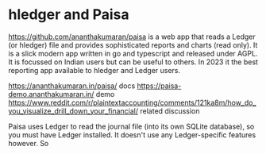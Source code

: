 # hledger and Paisa

https://github.com/ananthakumaran/paisa is a web app that reads a Ledger (or hledger) file and provides sophisticated reports and charts (read only). It is a slick modern app written in go and typescript and released under AGPL. It is focussed on Indian users but can be useful to others. In 2023 it the best reporting app available to hledger and Ledger users.

https://ananthakumaran.in/paisa/ docs
https://paisa-demo.ananthakumaran.in/ demo
https://www.reddit.com/r/plaintextaccounting/comments/121ka8m/how_do_you_visualize_drill_down_your_financial/ related discussion

Paisa uses Ledger to read the journal file (into its own SQLite database), so you must have Ledger installed. It doesn't use any Ledger-specific features however. So 